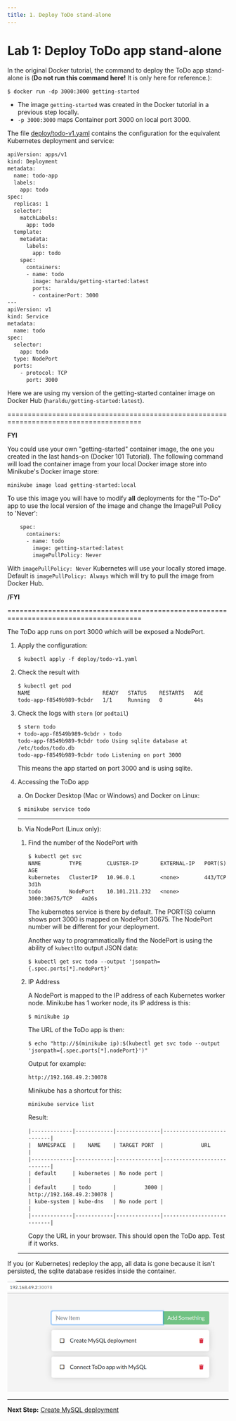 ```yaml
---
title: 1. Deploy ToDo stand-alone
---
```


# Lab 1: Deploy ToDo app stand-alone

In the original Docker tutorial, the command to deploy the ToDo app stand-alone is (**Do not run this command here!** It is only here for reference.):

```
$ docker run -dp 3000:3000 getting-started
```

* The image `getting-started` was created in the Docker tutorial in a previous step locally.
* `-p 3000:3000` maps Container port 3000 on local port 3000.

The file [deploy/todo-v1.yaml](../deploy/todo-v1.yaml) contains the configuration for the equivalent Kubernetes deployment and service:

```
apiVersion: apps/v1
kind: Deployment
metadata:
  name: todo-app
  labels:
    app: todo
spec:
  replicas: 1
  selector:
    matchLabels:
      app: todo
  template:
    metadata:
      labels:
        app: todo
    spec:
      containers:
      - name: todo
        image: haraldu/getting-started:latest
        ports:
        - containerPort: 3000
---
apiVersion: v1
kind: Service
metadata:
  name: todo
spec:
  selector:
    app: todo
  type: NodePort
  ports:
    - protocol: TCP
      port: 3000
```

Here we are using my version of the getting-started container image on Docker Hub (`haraldu/getting-started:latest`).

=======================================================================================

**FYI** 

You could use your own "getting-started" container image, the one you created in the last hands-on (Docker 101 Tutorial). The following command will load the container image from your local Docker image store into Minikube's Docker image store:

```
minikube image load getting-started:local
```

To use this image you will have to modify **all** deployments for the "To-Do" app to use the local version of the image and change the ImagePull Policy to 'Never':

```
    spec:
      containers:
      - name: todo
        image: getting-started:latest
        imagePullPolicy: Never
```

With `imagePullPolicy: Never` Kubernetes will use your locally stored image. Default is `imagePullPolicy: Always` which will try to pull the image from Docker Hub.

**/FYI**

=======================================================================================

The ToDo app runs on port 3000 which will be exposed a NodePort.

1. Apply the configuration:

    ```
    $ kubectl apply -f deploy/todo-v1.yaml
    ```

2. Check the result with

    ```
    $ kubectl get pod
    NAME                       READY   STATUS    RESTARTS   AGE
    todo-app-f8549b989-9cbdr   1/1     Running   0          44s
    ```

3. Check the logs with `stern` (or `podtail`)

    ```
    $ stern todo
    + todo-app-f8549b989-9cbdr › todo
    todo-app-f8549b989-9cbdr todo Using sqlite database at /etc/todos/todo.db
    todo-app-f8549b989-9cbdr todo Listening on port 3000
    ```

    This means the app started on port 3000 and is using sqlite.

4. Accessing the ToDo app

    a. On Docker Desktop (Mac or Windows) and Docker on Linux:

    ```
    $ minikube service todo
    ```
    ---
    b. Via NodePort (Linux only):

      1. Find the number of the NodePort with

          ```
          $ kubectl get svc
          NAME         TYPE        CLUSTER-IP       EXTERNAL-IP   PORT(S)          AGE
          kubernetes   ClusterIP   10.96.0.1        <none>        443/TCP          3d1h
          todo         NodePort    10.101.211.232   <none>        3000:30675/TCP   4m26s
          ```

          The kubernetes service is there by default.
          The PORT(S) column shows port 3000 is mapped on NodePort 30675. The NodePort number will be different for your deployment.

          Another way to programmatically find the NodePort is using the ability of `kubectl`to output JSON data:

          ```
          $ kubectl get svc todo --output 'jsonpath={.spec.ports[*].nodePort}'
          ```

    5. IP Address

        A NodePort is mapped to the IP address of each Kubernetes worker node. Minikube has 1 worker node, its IP address is this:

        ```
        $ minikube ip
        ```

        The URL of the ToDo app is then:

        ``` 
        $ echo "http://$(minikube ip):$(kubectl get svc todo --output 'jsonpath={.spec.ports[*].nodePort}')"
        ```

        Output for example:
        ```
        http://192.168.49.2:30078
        ```

        Minikube has a shortcut for this:

        ```
        minikube service list
        ```

        Result:

        ```
        |-------------|------------|--------------|---------------------------|
        |  NAMESPACE  |    NAME    | TARGET PORT  |            URL            |
        |-------------|------------|--------------|---------------------------|
        | default     | kubernetes | No node port |                           |
        | default     | todo       |         3000 | http://192.168.49.2:30078 |
        | kube-system | kube-dns   | No node port |                           |
        |-------------|------------|--------------|---------------------------|
        ```

        Copy the URL in your browser. This should open the ToDo app. Test if it works. 

    ---

   
  If you (or Kubernetes) redeploy the app, all data is gone because it isn't persisted, the sqlite database resides inside the container.

  ![](todo-app.png)

---

**Next Step:** [Create MySQL deployment](lab2.md) 
